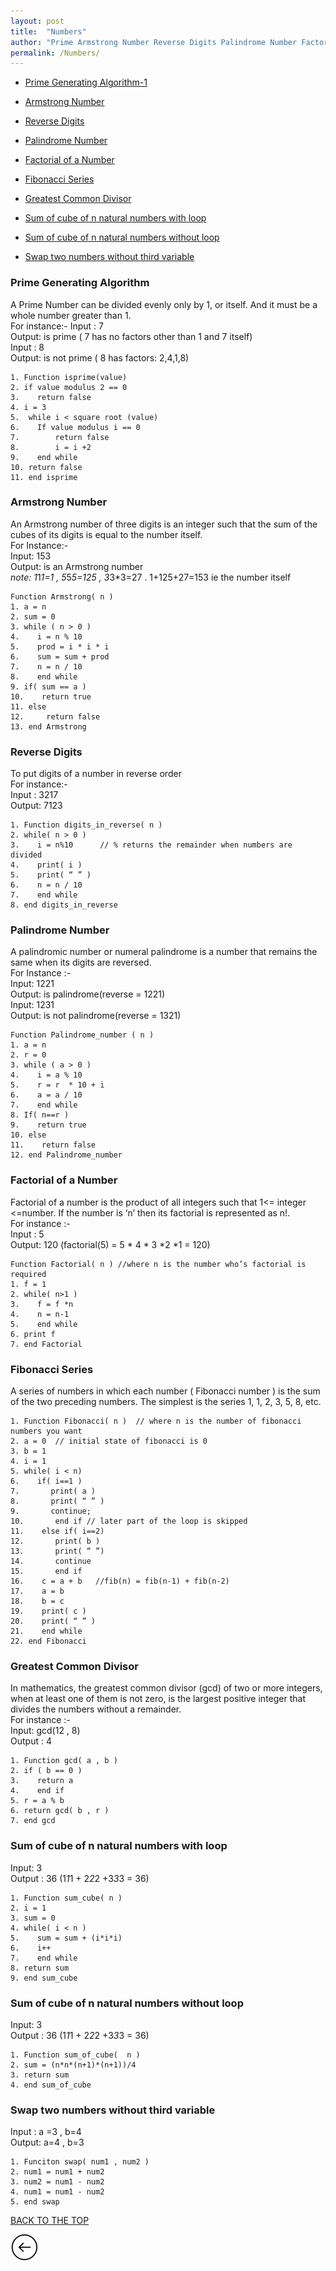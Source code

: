 ```yaml
---
layout: post
title:  "Numbers"  
author: "Prime Armstrong Number Reverse Digits Palindrome Number Factorial of a Number Fibonacci Series "
permalink: /Numbers/
---
```




* [Prime Generating Algorithm-1](#prime-generating-algorithm)

* [Armstrong Number](#armstrong-number)

* [Reverse Digits](#reverse-digits)

* [Palindrome Number](#palindrome-number)

* [Factorial of a Number](#factorial-of-a-number)

* [Fibonacci Series](#fibonacci-series)

* [Greatest Common Divisor](#greatest-common-divisor)

* [Sum of cube of n natural numbers with loop](#sum-of-cube-of-n-natural-numbers-with-loop)

* [Sum of cube of n natural numbers without loop](#sum-of-cube-of-n-natural-numbers-without-loop)

* [Swap two numbers without third variable](#swap-two-numbers-without-third-variable)


### Prime Generating Algorithm

A Prime Number can be divided evenly only by 1, or itself. And it must be a whole number greater than 1.<br>
For instance:-
Input : 7<br>
Output: is prime ( 7 has no factors other than 1 and 7 itself) <br>
Input : 8<br>
Output: is not prime ( 8 has factors: 2,4,1,8) 

```
1. Function isprime(value)
2. if value modulus 2 == 0
3.    return false
4. i = 3
5.  while i < square root (value)
6.    If value modulus i == 0
7.        return false
8.        i = i +2
9.    end while
10. return false
11. end isprime

```

### Armstrong Number

An Armstrong number of three digits is an integer such that the sum of the cubes of its digits is equal to the number itself.<br>
For Instance:-<br>
Input: 153<br>
Output: is an Armstrong number<br>
*note: 1*1*1=1 , 5*5*5=125 , 3*3*3=27 . 1+125+27=153 ie the number itself

```                                       
Function Armstrong( n )
1. a = n 
2. sum = 0
3. while ( n > 0 )
4.    i = n % 10
5.    prod = i * i * i
6.    sum = sum + prod
7.    n = n / 10
8.    end while
9. if( sum == a )
10.    return true 
11. else
12.     return false
13. end Armstrong

```

### Reverse Digits

To put digits of a number in reverse order<br>
For instance:-<br>
Input : 3217<br>
Output: 7123

```
1. Function digits_in_reverse( n )                              
2. while( n > 0 )
3.    i = n%10      // % returns the remainder when numbers are divided
4.    print( i )
5.    print( “ ” )
6.    n = n / 10
7.    end while
8. end digits_in_reverse

```

### Palindrome Number

A palindromic number or numeral palindrome is a number that remains the same when its digits are reversed.<br>
For Instance :- <br>
Input: 1221<br>
Output: is palindrome(reverse = 1221)<br>
Input: 1231<br>
Output: is not palindrome(reverse = 1321)


```
Function Palindrome_number ( n )
1. a = n
2. r = 0
3. while ( a > 0 )
4.    i = a % 10
5.    r = r  * 10 + i
6.    a = a / 10
7.    end while 
8. If( n==r )
9.    return true
10. else
11.    return false
12. end Palindrome_number    

```

### Factorial of a Number

Factorial of a number is the product of all integers such that 1<= integer <=number. If the number is ‘n’ then its factorial is represented as n!.<br>
For instance :-<br>
Input : 5<br>
Output: 120 (factorial(5) = 5 * 4 * 3 *2 *1 = 120) 

```
Function Factorial( n ) //where n is the number who’s factorial is required
1. f = 1                                                                     
2. while( n>1 )
3.    f = f *n
4.    n = n-1
5.    end while
6. print f
7. end Factorial

```

### Fibonacci Series

A series of numbers in which each number ( Fibonacci number ) is the sum of the two preceding numbers. The simplest is the series 1, 1, 2, 3, 5, 8, etc.

```
1. Function Fibonacci( n )  // where n is the number of fibonacci numbers you want
2. a = 0  // initial state of fibonacci is 0
3. b = 1                                     
4. i = 1
5. while( i < n)
6.    if( i==1 )
7.       print( a )
8.       print( “ ” )
9.       continue; 
10.       end if // later part of the loop is skipped 
11.    else if( i==2)
12.       print( b )
13.       print( “ ”)
14.       continue
15.       end if
16.    c = a + b   //fib(n) = fib(n-1) + fib(n-2)
17.    a = b
18.    b = c
19.    print( c )
20.    print( “ ” )
21.    end while
22. end Fibonacci   

```

### Greatest Common Divisor

In mathematics, the greatest common divisor (gcd) of two or more integers, when at least one of them is not zero, is the largest positive integer that divides the numbers without a remainder.<br>
For instance :-<br>
Input: gcd(12 , 8)<br>
Output : 4

```
1. Function gcd( a , b )
2. if ( b == 0 )
3.    return a
4.    end if
5. r = a % b
6. return gcd( b , r )
7. end gcd  

```

### Sum of cube of n natural numbers with loop

Input: 3<br>
Output : 36 (1*1*1 + 2*2*2 +3*3*3 = 36) 

```
1. Function sum_cube( n )
2. i = 1
3. sum = 0
4. while( i < n )
5.    sum = sum + (i*i*i)
6.    i++
7.    end while
8. return sum  
9. end sum_cube
```

### Sum of cube of n natural numbers without loop

Input: 3<br>
Output : 36 (1*1*1 + 2*2*2 +3*3*3 = 36)

```
1. Function sum_of_cube(  n )
2. sum = (n*n*(n+1)*(n+1))/4
3. return sum
4. end sum_of_cube
```

### Swap two numbers without third variable

Input : a =3 , b=4<br>
Output: a=4  , b=3

```
1. Funciton swap( num1 , num2 )
2. num1 = num1 + num2
3. num2 = num1 - num2
4. num1 = num1 - num2
5. end swap
```

[BACK TO THE TOP](#top)                                           

 [![](/img/back.png)](/search)      
